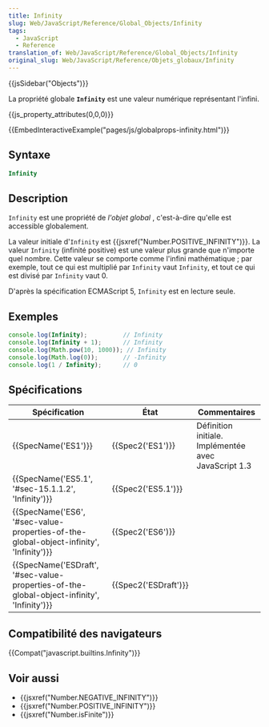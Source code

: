 ```yaml
---
title: Infinity
slug: Web/JavaScript/Reference/Global_Objects/Infinity
tags:
  - JavaScript
  - Reference
translation_of: Web/JavaScript/Reference/Global_Objects/Infinity
original_slug: Web/JavaScript/Reference/Objets_globaux/Infinity
---
```


{{jsSidebar("Objects")}}

La propriété globale **`Infinity`** est une valeur numérique représentant l'infini.

{{js_property_attributes(0,0,0)}}

{{EmbedInteractiveExample("pages/js/globalprops-infinity.html")}}

## Syntaxe

```js
Infinity
```

## Description

`Infinity` est une propriété de _l'objet global_ , c'est-à-dire qu'elle est accessible globalement.

La valeur initiale d'`Infinity` est {{jsxref("Number.POSITIVE_INFINITY")}}. La valeur `Infinity` (infinité positive) est une valeur plus grande que n'importe quel nombre. Cette valeur se comporte comme l'infini mathématique&nbsp;; par exemple, tout ce qui est multiplié par `Infinity` vaut `Infinity`, et tout ce qui est divisé par `Infinity` vaut 0.

D'après la spécification ECMAScript 5, `Infinity` est en lecture seule.

## Exemples

```js
console.log(Infinity);          // Infinity
console.log(Infinity + 1);      // Infinity
console.log(Math.pow(10, 1000)); // Infinity
console.log(Math.log(0));       // -Infinity
console.log(1 / Infinity);      // 0
```

## Spécifications

| Spécification                                                                                                            | État                         | Commentaires                                         |
| ------------------------------------------------------------------------------------------------------------------------ | ---------------------------- | ---------------------------------------------------- |
| {{SpecName('ES1')}}                                                                                                 | {{Spec2('ES1')}}         | Définition initiale. Implémentée avec JavaScript 1.3 |
| {{SpecName('ES5.1', '#sec-15.1.1.2', 'Infinity')}}                                                     | {{Spec2('ES5.1')}}     |                                                      |
| {{SpecName('ES6', '#sec-value-properties-of-the-global-object-infinity', 'Infinity')}}     | {{Spec2('ES6')}}         |                                                      |
| {{SpecName('ESDraft', '#sec-value-properties-of-the-global-object-infinity', 'Infinity')}} | {{Spec2('ESDraft')}} |                                                      |

## Compatibilité des navigateurs

{{Compat("javascript.builtins.Infinity")}}

## Voir aussi

- {{jsxref("Number.NEGATIVE_INFINITY")}}
- {{jsxref("Number.POSITIVE_INFINITY")}}
- {{jsxref("Number.isFinite")}}
